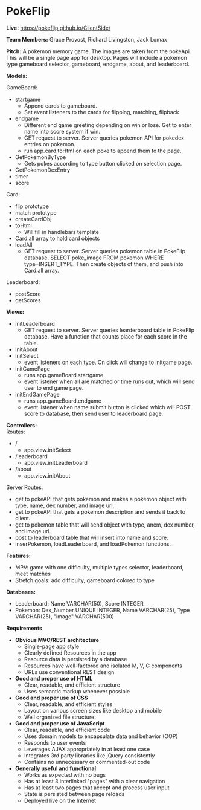 # PokeFlip

**Live:** https://pokeflip.github.io/ClientSide/

**Team Members:** Grace Provost, Richard Livingston, Jack Lomax

**Pitch:** A pokemon memory game. The images are taken from the pokeApi. This will be a single page app for desktop. Pages will include a pokemon type gameboard selector, gameboard, endgame, about, and leaderboard.

**Models:** 

GameBoard:
  - startgame
    - Append cards to gameboard.
    - Set event listeners to the cards for flipping, matching, flipback
  - endgame
    - Different end game greeting depending on win or lose. Get to enter name into score system if win.
    - GET request to server. Server queries pokemon API for pokedex entries on pokemon.
    - run app.card.toHtml on each poke to append them to the page.
  - GetPokemonByType
    - Gets pokes according to type button clicked on selection page.
  - GetPokemonDexEntry
  - timer
  - score

Card:
  - flip prototype
  - match prototype
  - createCardObj
  - toHtml
    - Will fill in handlebars template
  - Card.all array to hold card objects
  - loadAll
    - GET request to server. Server queries pokemon table in PokeFlip database. SELECT poke_image FROM pokemon WHERE type=INSERT_TYPE. Then create objects of them, and push into Card.all array.
    
Leaderboard:
  - postScore
  - getScores

**Views:**
  - initLeaderboard
    - GET request to server. Server queries learderboard table in PokeFlip database. Have a function that counts place for each score in the table.
  - initAbout
  - initSelect
    - event listeners on each type. On click will change to initgame page.
  - initGamePage
    - runs app.gameBoard.startgame
    - event listener when all are matched or time runs out, which will send user to end game page.
  - initEndGamePage
    - runs app.gameBoard.endgame
    - event listener when name submit button is clicked which will POST score to database, then send user to leaderboard page.
    
 **Controllers:**  
 Routes:
  - /
    - app.view.initSelect
  - /leaderboard
    - app.view.initLeaderboard
  - /about
    - app.view.initAbout
  
 Server Routes:
  - get to pokeAPI that gets pokemon and makes a pokemon object with type, name, dex number, and image url.
  - get to pokeAPI that gets a pokemon description and sends it back to client.
  - get to pokemon table that will send object with type, anem, dex number, and image url.
  - post to leaderboard table that will insert into name and score.
  - inserPokemon, loadLeaderboard, and loadPokemon functions.
  
  **Features:**
  - MPV: game with one difficulty, multiple types selector, leaderboard, meet matches
  - Stretch goals: add difficulty, gameboard colored to type
  
  **Databases:**
  - Leaderboard: Name VARCHAR(50), Score INTEGER
  - Pokemon: Dex_Number UNIQUE INTEGER, Name VARCHAR(25), Type VARCHAR(25), "image" VARCHAR(500)
  
  **Requirements**
  
 * **Obvious MVC/REST architecture**
    * Single-page app style
    * Clearly defined Resources in the app
    * Resource data is persisted by a database
    * Resources have well-factored and isolated M, V, C components
    * URLs use conventional REST design
 * **Good and proper use of HTML**
    * Clear, readable, and efficient structure
    * Uses semantic markup whenever possible
 * **Good and proper use of CSS**
    * Clear, readable, and efficient styles
    * Layout on various screen sizes like desktop and mobile
    * Well organized file structure.
 * **Good and proper use of JavaScript**
    * Clear, readable, and efficient code
    * Uses domain models to encapsulate data and behavior (OOP)
    * Responds to user events
    * Leverages AJAX appropriately in at least one case
    * Integrates 3rd party libraries like jQuery consistently
    * Contains no unnecessary or commented-out code
 * **Generally useful and functional**
    * Works as expected with no bugs
    * Has at least 3 interlinked "pages" with a clear navigation
    * Has at least two pages that accept and process user input
    * State is persisted between page reloads
    * Deployed live on the Internet
